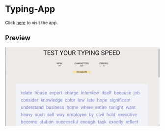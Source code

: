# Typing-App

Click [here](https://thammami01.github.io/Typing-Program) to visit the app.

## Preview

![App Screenshot](/screenshot.png)
